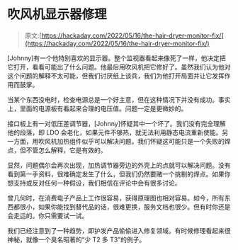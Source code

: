 # 吹风机显示器修理

> 原文:[https://hackaday.com/2022/05/16/the-hair-dryer-monitor-fix/](https://hackaday.com/2022/05/16/the-hair-dryer-monitor-fix/)

[Johnny]有一个他特别喜欢的显示器。整个监视器看起来像死了一样，他决定把它打开，看看可能出了什么问题。他最后用吹风机把它修好了。虽然我们认为他对这个问题的解释不太可能，但我们讨厌纸上谈兵，我们为他打开局面并让它发挥作用而鼓掌。

当某个东西没电时，检查电源总是一个好主意，但在这种情况下并没有成功。事实上，里面的电源板有看起来合理的电压值。问题一定是更微妙的。

接口板上有一对低压差调节器，[Johnny]怀疑其中一个坏了。我们没有完全理解他的段落，即 LDO 会老化，如果元件不够热，就无法利用静态电流重新使能。另一方面，用吹风机加热组件似乎可以解决问题。我们怀疑这可能只是一个失败的焊点，但不管怎么解释，它是有效的。

显然，问题偶尔会再次出现，加热调节器旁边的外壳上的点就可以解决问题。没有看到第一手资料，很难确定发生了什么，但我们仍然要赌一个挑剔的焊点。如果你想支持或反对任何一种假设，我们相信在评论中会有很多讨论。

曾几何时，在消费电子产品上工作很容易，获得原理图也相对容易。如今，所有东西都很小，如果你能找到替代品的话，很难更换，服务文档也很少。但有时你还是会走运的。你只需要试一试。

我们已经注意到了一种趋势，即护发产品偷偷进入修复领域。有时候修理看起来很神秘，就像一个臭名昭著的“少 T2 多 T3”的例子。